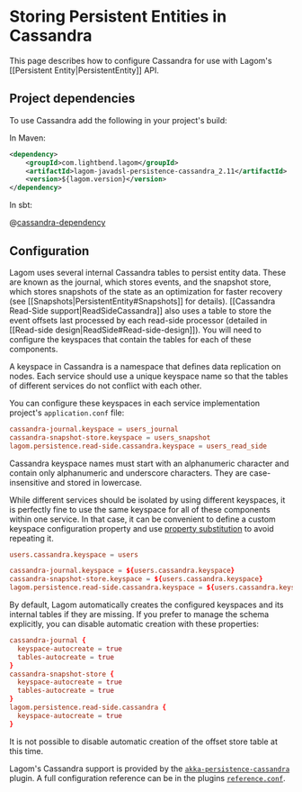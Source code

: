 # Storing Persistent Entities in Cassandra

This page describes how to configure Cassandra for use with Lagom's [[Persistent Entity|PersistentEntity]] API.

## Project dependencies

To use Cassandra add the following in your project's build:

In Maven:

```xml
<dependency>
    <groupId>com.lightbend.lagom</groupId>
    <artifactId>lagom-javadsl-persistence-cassandra_2.11</artifactId>
    <version>${lagom.version}</version>
</dependency>
```

In sbt:

@[cassandra-dependency](code/build-cluster.sbt)

## Configuration

Lagom uses several internal Cassandra tables to persist entity data. These are known as the journal, which stores events, and the snapshot store, which stores snapshots of the state as an optimization for faster recovery (see [[Snapshots|PersistentEntity#Snapshots]] for details). [[Cassandra Read-Side support|ReadSideCassandra]] also uses a table to store the event offsets last processed by each read-side processor (detailed in [[Read-side design|ReadSide#Read-side-design]]). You will need to configure the keyspaces that contain the tables for each of these components.

A keyspace in Cassandra is a namespace that defines data replication on nodes. Each service should use a unique keyspace name so that the tables of different services do not conflict with each other.

You can configure these keyspaces in each service implementation project's `application.conf` file:

```conf
cassandra-journal.keyspace = users_journal
cassandra-snapshot-store.keyspace = users_snapshot
lagom.persistence.read-side.cassandra.keyspace = users_read_side
```

Cassandra keyspace names must start with an alphanumeric character and contain only alphanumeric and underscore characters. They are case-insensitive and stored in lowercase.

While different services should be isolated by using different keyspaces, it is perfectly fine to use the same keyspace for all of these components within one service. In that case, it can be convenient to define a custom keyspace configuration property and use [property substitution](https://github.com/typesafehub/config#factor-out-common-values) to avoid repeating it.

```conf
users.cassandra.keyspace = users

cassandra-journal.keyspace = ${users.cassandra.keyspace}
cassandra-snapshot-store.keyspace = ${users.cassandra.keyspace}
lagom.persistence.read-side.cassandra.keyspace = ${users.cassandra.keyspace}
```

By default, Lagom automatically creates the configured keyspaces and its internal tables if they are missing. If you prefer to manage the schema explicitly, you can disable automatic creation with these properties:

```conf
cassandra-journal {
  keyspace-autocreate = true
  tables-autocreate = true
}
cassandra-snapshot-store {
  keyspace-autocreate = true
  tables-autocreate = true
}
lagom.persistence.read-side.cassandra {
  keyspace-autocreate = true
}
```

It is not possible to disable automatic creation of the offset store table at this time.

Lagom's Cassandra support is provided by the [`akka-persistence-cassandra`](https://github.com/akka/akka-persistence-cassandra) plugin. A full configuration reference can be in the plugins [`reference.conf`](https://github.com/akka/akka-persistence-cassandra/blob/v0.20/src/main/resources/reference.conf).

